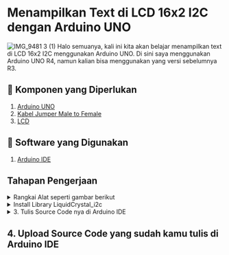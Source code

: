 # Menampilkan Text di LCD 16x2 I2C dengan Arduino UNO
![IMG_9481 3 (1)](https://github.com/altopacademy/Menampilkan-Text-di-LCD-16x2-I2C-dengan-Arduino-UNO/assets/48623013/1a4dbe98-996e-408d-8b85-d5447d4f5b11)
Halo semuanya, kali ini kita akan belajar menampilkan text di LCD 16x2 I2C menggunakan Arduino UNO. Di sini saya menggunakan Arduino UNO R4, namun kalian bisa menggunakan yang versi sebelumnya R3. 

## 📃 Komponen yang Diperlukan
1. [ Arduino UNO ](https://shope.ee/2LA9ZZRSl4?share_channel_code=2)
2. [Kabel Jumper Male to Female ](https://shope.ee/5V7BLyRKg1?share_channel_code=2)
4. [ LCD ](https://shope.ee/20XJBdpQrD?share_channel_code=2)

## 📃 Software yang Digunakan
1. [ Arduino IDE](https://www.arduino.cc/en/software)

## Tahapan Pengerjaan


<details>
<summary>Rangkai Alat seperti gambar berikut</summary>
### Rangkaian

![Fantastic Jarv-Vihelmo (1)](https://github.com/altopacademy/Menampilkan-Text-di-LCD-16x2-I2C-dengan-Arduino-UNO/assets/48623013/f5e8e3f7-fded-4d0d-9084-83b9bb0939e9)
</details>

<details>
<summary>Install Library LiquidCrystal_i2c</summary>
  
1. Download librari nya di [sini](https://downloads.arduino.cc/libraries/github.com/marcoschwartz/LiquidCrystal_I2C-1.1.2.zip?_gl=1*hwesa7*_ga*MjkyMTI4NTA4LjE2OTc5NDMyNjE.*_ga_NEXN8H46L5*MTcwODMxMjkyNy40NS4xLjE3MDgzMTMwNjguMC4wLjA.*_fplc*b3N1eGVMdnRIQSUyQlREUjV1YjVpQ1A5VXZsU3YweE1aWmlyU2h0MjhFOUNLZW9xaW01MkdHcVdpNGVOdVhWaGhPNnRFJTJCSlZKWHFwSzFMcjRzJTJGZ0FvZnNqNmVlWnlIQXpjSngxZGd0MUlnMXNWdzB6MndjcXRDUlBpWGhrWVZBJTNEJTNE)
  
2. Masuk ke software Arduino IDE, pilih Sketch > Include Library > add .ZIP Library
3. Pilih File zip yang sudah kamu download di langkah 1
4. Klik Open dan jika berhasil akan muncul tulisan " Library installed "
</details>

<details>
<summary>3. Tulis Source Code nya di Arduino IDE</summary>

  ```C++
#include <LiquidCrystal_I2C.h>
// if you don't know your display address, run an I2C scanner sketch
LiquidCrystal_I2C lcd(0x27, 16, 2);  

void setup(){
  // initialize LCD
  lcd.init();
  // turn on LCD backlight                      
  lcd.backlight();
}

void loop(){
  // set cursor to first column, first row
  lcd.setCursor(0, 0);
  // print message
  lcd.print("Selamat pagii");
  delay(1000);
  // clears the display to print new message
  lcd.clear();
  // set cursor to first column, second row
  lcd.setCursor(1,1);
  lcd.print("Semangat senin !!");
  delay(1000);
  lcd.clear(); 
}
```

</details>


## 


## 4. Upload Source Code yang sudah kamu tulis di Arduino IDE


